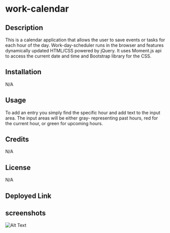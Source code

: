 # work-calendar

## Description

This is a calendar application that allows the user to save events or tasks for each hour of the day. Work-day-scheduler runs in the browser and features dynamically updated HTML/CSS powered by jQuery. It uses Moment.js api to access the current date and time and Bootstrap library for the CSS.

## Installation

N/A

## Usage

To add an entry you simply find the specific hour and add text to the input area. The input areas will be either gray- representing past hours, red for the current hour, or green for upcoming hours.

## Credits

N/A

## License

N/A


## Deployed Link

## screenshots

![Alt Text](Images\screencastify.gif)